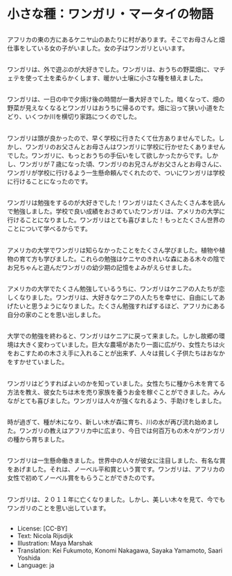 # 小さな種：ワンガリ・マータイの物語

##
アフリカの東の方にあるケニヤ山のあたりに村があります。そこでお母さんと畑仕事をしている女の子がいました。女の子はワンガリといいます。

##
ワンガリは、外で遊ぶのが大好きでした。ワンガリは、おうちの野菜畑に、マチェテを使って土を柔らかくします、暖かい土壌に小さな種を植えました。

##
ワンガリは、一日の中で夕焼け後の時間が一番大好きでした。暗くなって、畑の野菜が見えなくなるとワンガリはおうちに帰るのです。畑に沿って狭い小道をたどり、いくつか川を横切り家路につくのでした。

##
ワンガリは頭が良かったので、早く学校に行きたくて仕方ありませんでした。しかし、ワンガリのお父さんとお母さんはワンガリに学校に行かせたくありませんでした。ワンガリに、もっとおうちの手伝いをして欲しかったからです。しかし、ワンガリが７歳になった頃、ワンガリのお兄さんがお父さんとお母さんに、ワンガリが学校に行けるよう一生懸命頼んでくれたので、ついにワンガリは学校に行けることになったのです。

##
ワンガリは勉強をするのが大好きでした！ワンガリはたくさんたくさん本を読んで勉強しました。学校で良い成績をおさめていたワンガリは、アメリカの大学に行けることになりました。ワンガリはとても喜びました！もっとたくさん世界のことについて学べるからです。

##
アメリカの大学でワンガリは知らなかったことをたくさん学びました。植物や植物の育て方も学びました。これらの勉強はケニヤのきれいな森にある木々の陰でお兄ちゃんと遊んだワンガリの幼少期の記憶をよみがえらせました。

##
アメリカの大学でたくさん勉強しているうちに、ワンガリはケニアの人たちが恋しくなりました。ワンガリは、大好きなケニアの人たちを幸せに、自由にしてあげたいと思うようになりました。たくさん勉強すればするほど、アフリカにある自分の家のことを思い出しました。

##
大学での勉強を終わると、ワンガリはケニアに戻って来ました。しかし故郷の環境は大きく変わっていました。巨大な農場があたり一面に広がり、女性たちは火をおこすための木さえ手に入れることが出来ず、人々は貧しく子供たちはおなかをすかせていました。

##
ワンガリはどうすればよいのかを知っていました。女性たちに種から木を育てる方法を教え、彼女たちは木を売り家族を養うお金を稼ぐことができました。みんながとても喜びました。ワンガリは人々が強くなれるよう、手助けをしました。

##
時が過ぎて、種が木になり、新しい木が森に育ち、川の水が再び流れ始めました。ワンガリの教えはアフリカ中に広まり、今日では何百万もの木々がワンガリの種から育ちました。

##
ワンガリは一生懸命働きました。世界中の人々が彼女に注目しました、有名な賞をあげました。それは、ノーベル平和賞という賞です。ワンガリは、アフリカの女性で初めてノーベル賞をもらうことができたのです。

##
ワンガリは、２０１１年に亡くなりました。しかし、美しい木々を見て、今でもワンガリのことを思い出しています。

##
* License: [CC-BY]
* Text: Nicola Rijsdijk
* Illustration: Maya Marshak
* Translation: Kei Fukumoto, Konomi Nakagawa, Sayaka Yamamoto, Saari Yoshida
* Language: ja
